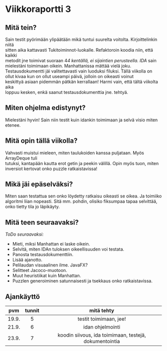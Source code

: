 # Viikkoraportti 3

## Mitä tein?
Sain testit pyörimään ylipäätään mikä tuntui suurelta voitolta. Kirjoittelinkin niitä  
sitten aika kattavasti Tukitoiminnot-luokalle. Refaktoroin koodia niin, että kaikki  
metodit jne toimivat suoraan 4*4 kentällä, ei sijaintien perusteella. 
IDA* sain mielestäni toimimaan oikein. Manhattanissa mättää vielä joku.  
Testausdokumentti jäi valitettavasti vain luoduksi filuksi.
Tällä viikolla on ollut kivaa kun on ollut useampi päivä, jolloin on oikeasti voinut  
keskittyä asiaan pidemmän pätkän kerrallaan! Harmi vain, että tältä viikolta aika  
loppuu kesken, enkä saanut testausdokumenttia jne. tehtyä.

## Miten ohjelma edistynyt?
Mielestäni hyvin! Sain niin testit kuin idankin toimimaan ja selvä visio miten etenee.
 
## Mitä opin tällä viikolla?
Vahvasti muistui mieleen, miten taulukoiden kanssa puljataan. Myös ArrayDeque tuli  
tutuksi, kantapään kautta erot getin ja peekin välillä.
Opin myös tuon, miten inversiot kertovat onko puzzle ratkaistavissa!

## Mikä jäi epäselväksi?
Miten saan testattua sen onko löydetty ratkaisu oikeasti se oikea.
Ja toimiiko algoritmi liian nopeasti. 
Sitä mm. pohdin, olisiko fiksumpaa tapaa selvittää, onko tietty tila jo läpikäyty.

## Mitä teen seuraavaksi?

*ToDo seuraavaksi:*
* Mieti, miksi Manhattan ei laske oikein. 
* Selvitä, miten IDAn tuloksen oikeellisuuden voi testata.
* Panosta testausdokumenttiin.
* Lisää ajanotto.
* Pelilaudan visuaalinen ilme. JavaFX?
* Selitteet Jacoco-muotoon.
* Muut heuristiikat kuin Manhattan.
* Puzzlen generoiminen satunnaisesti ja tsekkaus onko ratkaistavissa.

## Ajankäyttö

| pvm | tunnit | mitä tehty |
|:----:|:----:|:-----:|
| 19.9. | 5 | testit toimimaan, jee! |
| 21.9. | 6 | idan ohjelmointi |
| 23.9. | 7 | koodin siivous, ida toimimaan, testejä, dokumentointia |
